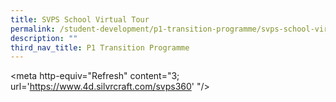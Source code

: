 ```yaml
---
title: SVPS School Virtual Tour
permalink: /student-development/p1-transition-programme/svps-school-virtual-tour/
description: ""
third_nav_title: P1 Transition Programme
---
```

<meta http-equiv="Refresh" content\="3; url='https://www.4d.silvrcraft.com/svps360' "/>